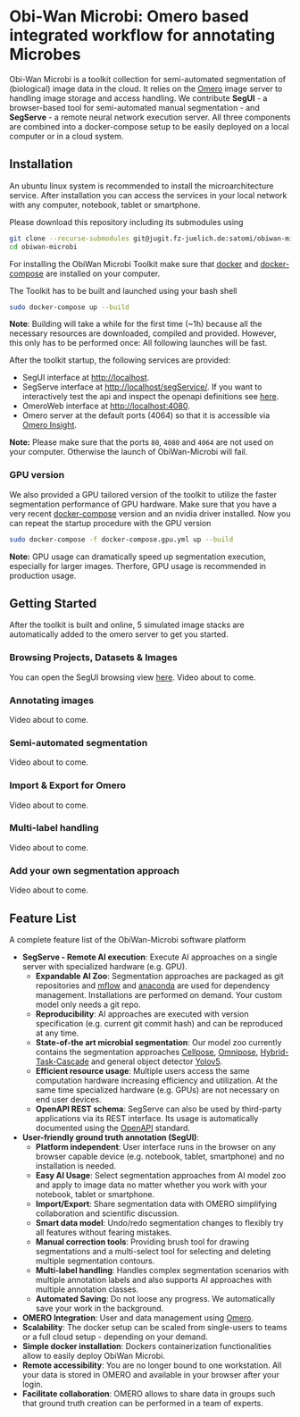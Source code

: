 # Obi-Wan Microbi: Omero based integrated workflow for annotating Microbes

Obi-Wan Microbi is a toolkit collection for semi-automated segmentation of (biological) image data in the cloud. It relies on the [Omero](https://www.openmicroscopy.org/omero/) image server to handling image storage and access handling. We contribute **SegUI** - a browser-based tool for semi-automated manual segmentation - and **SegServe** - a remote neural network execution server. All three components are combined into a docker-compose setup to be easily deployed on a local computer or in a cloud system.

## Installation

An ubuntu linux system is recommended to install the microarchitecture service. After installation you can access the services in your local network with any computer, notebook, tablet or smartphone.

Please download this repository including its submodules using

```bash
git clone --recurse-submodules git@jugit.fz-juelich.de:satomi/obiwan-microbi.git
cd obiwan-microbi
```

For installing the ObiWan Microbi Toolkit make sure that [docker](https://docs.docker.com/get-docker/) and [docker-compose](https://docs.docker.com/compose/install/) are installed on your computer.

The Toolkit has to be built and launched using your bash shell

```bash
sudo docker-compose up --build
```

**Note**: Building will take a while for the first time (~1h) because all the necessary resources are downloaded, compiled and provided. However, this only has to be performed once: All following launches will be fast.

After the toolkit startup, the following services are provided:

- SegUI interface at [http://localhost](http://localhost).
- SegServe interface at [http://localhost/segService/](http://localhost/segService/). If you want to interactively test the api and inspect the openapi definitions see [here](http://localhost/segService/docs).
- OmeroWeb interface at [http://localhost:4080](http://localhost:4080).
- Omero server at the default ports (4064) so that it is accessible via [Omero Insight](https://www.openmicroscopy.org/omero/downloads/).

**Note:** Please make sure that the ports `80`, `4080` and `4064` are not used on your computer. Otherwise the launch of ObiWan-Microbi will fail.

### GPU version

We also provided a GPU tailored version of the toolkit to utilize the faster segmentation performance of GPU hardware. Make sure that you have a very recent [docker-compose](https://docs.docker.com/compose/install/) version and an nvidia driver installed. Now you can repeat the startup procedure with the GPU version

```bash
sudo docker-compose -f docker-compose.gpu.yml up --build
```

**Note:** GPU usage can dramatically speed up segmentation execution, especially for larger images. Therfore, GPU usage is recommended in production usage.

## Getting Started

After the toolkit is built and online, 5 simulated image stacks are automatically added to the omero server to get you started.

### Browsing Projects, Datasets & Images

You can open the SegUI browsing view [here](http://localhost). Video about to come.

### Annotating images

Video about to come.

### Semi-automated segmentation

Video about to come.

### Import & Export for Omero

Video about to come.

### Multi-label handling

Video about to come.

### Add your own segmentation approach

Video about to come.

## Feature List

A complete feature list of the ObiWan-Microbi software platform

- **SegServe - Remote AI execution**: Execute AI approaches on a single server with specialized hardware (e.g. GPU).
  - **Expandable AI Zoo**: Segmentation approaches are packaged as git repositories and [mflow](https://mlflow.org/) and [anaconda](https://www.anaconda.com/) are used for dependency management. Installations are performed on demand. Your custom model only needs a git repo.
  - **Reproducibility**: AI approaches are executed with version specification (e.g. current git commit hash) and can be reproduced at any time.
  - **State-of-the art microbial segmentation**: Our model zoo currently contains the segmentation approaches [Cellpose](https://doi.org/10.1038/s41592-020-01018-x), [Omnipose](https://doi.org/10.1101/2021.11.03.467199), [Hybrid-Task-Cascade](https://arxiv.org/abs/1901.07518) and general object detector [Yolov5](https://doi.org/10.5281/zenodo.6222936).
  - **Efficient resource usage**: Multiple users access the same computation hardware increasing efficiency and utilization. At the same time specialized hardware (e.g. GPUs) are not necessary on end user devices.
  - **OpenAPI REST schema**: SegServe can also be used by third-party applications via its REST interface. Its usage is automatically documented using the [OpenAPI](https://github.com/OAI/OpenAPI-Specification) standard.
- **User-friendly ground truth annotation (SegUI)**:
  - **Platform independent**: User interface runs in the browser on any browser capable device (e.g. notebook, tablet, smartphone) and no installation is needed.
  - **Easy AI Usage**: Select segmentation approaches from AI model zoo and apply to image data no matter whether you work with your notebook, tablet or smartphone.
  - **Import/Export**: Share segmentation data with OMERO simplifying collaboration and scientific discussion.
  - **Smart data model**: Undo/redo segmentation changes to flexibly try all features without fearing mistakes.
  - **Manual correction tools**: Providing brush tool for drawing segmentations and a multi-select tool for selecting and deleting multiple segmentation contours.
  - **Multi-label handling**: Handles complex segmentation scenarios with multiple annotation labels and also supports AI approaches with multiple annotation classes.
  - **Automated Saving**: Do not loose any progress. We automatically save your work in the background.
- **OMERO Integration**: User and data management using [Omero](https://www.openmicroscopy.org/omero/).
- **Scalability**: The docker setup can be scaled from single-users to teams or a full cloud setup - depending on your demand.
- **Simple docker installation**: Dockers containerization functionalities allow to easily deploy ObiWan Microbi.
- **Remote accessibility**: You are no longer bound to one workstation. All your data is stored in OMERO and available in your browser after your login.
- **Facilitate collaboration**: OMERO allows to share data in groups such that ground truth creation can be performed in a team of experts.
